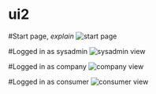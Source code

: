 # ui2

#Start page, *explain*
![start page](https://github.com/2dv612-team-1/ui2/blob/master/Start%20page.png "Login/Register")


#Logged in as sysadmin
![sysadmin view](https://github.com/2dv612-team-1/ui2/blob/master/Sysadmin%20view.png "sysadmin")


#Logged in as company
![company view](https://github.com/2dv612-team-1/ui2/blob/master/Company%20view.png)


#Logged in as consumer
![consumer view](https://github.com/2dv612-team-1/ui2/blob/master/Consumer%20view%20.png)

